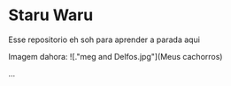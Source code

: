 # Staru Waru

Esse repositorio eh soh para aprender a parada aqui

Imagem dahora:
![.\"meg and Delfos.jpg"](Meus cachorros)

...
